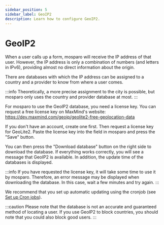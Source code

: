```yaml
---
sidebar_position: 5
sidebar_label: GeoIP2
description: Learn how to configure GeoIP2.
---
```


# GeoIP2

When a user calls up a form, mosparo will receive the IP address of that user. However, the IP address is only a combination of numbers (and letters in IPv6), providing almost no direct information about the origin.

There are databases with which the IP address can be assigned to a country and a provider to know from where a user comes.

:::info
Theoretically, a more precise assignment to the city is possible, but mosparo only uses the country and provider database at most.
:::

For mosparo to use the GeoIP2 database, you need a license key. You can request a free license key on MaxMind's website: https://dev.maxmind.com/geoip/geolite2-free-geolocation-data

If you don't have an account, create one first. Then request a license key for GeoLite2. Paste the license key into the field in mosparo and press the "Save" button.

You can then press the "Download database" button on the right side to download the database. If everything works correctly, you will see a message that GeoIP2 is available. In addition, the update time of the databases is displayed.

:::info
If you have requested the license key, it will take some time to use it by mosparo. Therefore, an error message may be displayed when downloading the database. In this case, wait a few minutes and try again.
:::

We recommend that you set up automatic updating using the cronjob (see [Set up Cron jobs](../installation/cron_jobs/)).

:::caution
Please note that the database is not an accurate and guaranteed method of locating a user. If you use GeoIP2 to block countries, you should note that you could also block good users.
:::
